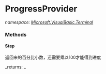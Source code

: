 ﻿
# ProgressProvider
_namespace: [Microsoft.VisualBasic.Terminal](N-Microsoft.VisualBasic.Terminal.md)_



### Methods

#### Step
返回来的百分比小数，还需要乘以100才能得到进度

_returns: _



